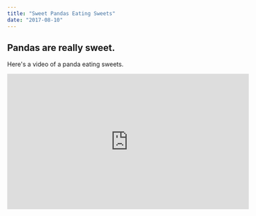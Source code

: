 ```yaml
---
title: "Sweet Pandas Eating Sweets"
date: "2017-08-10"
---
```


<h2>Pandas are really sweet.</h2>

Here's a video of a panda eating sweets.

<iframe width="560" height="315" src="https://www.youtube.com/embed/4n0xNbfJLR8" frameborder="0" allowfullscreen></iframe>